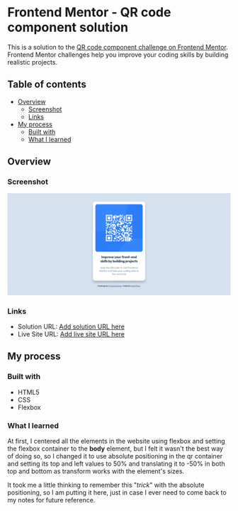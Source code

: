 # Frontend Mentor - QR code component solution

This is a solution to the [QR code component challenge on Frontend Mentor](https://www.frontendmentor.io/challenges/qr-code-component-iux_sIO_H). Frontend Mentor challenges help you improve your coding skills by building realistic projects.

## Table of contents

- [Overview](#overview)
	- [Screenshot](#screenshot)
	- [Links](#links)
- [My process](#my-process)
	- [Built with](#built-with)
	- [What I learned](#what-i-learned)

## Overview

### Screenshot

![](./screenshot.png)

### Links

- Solution URL: [Add solution URL here](https://your-solution-url.com)
- Live Site URL: [Add live site URL here](https://your-live-site-url.com)

## My process

### Built with

- HTML5
- CSS
- Flexbox

### What I learned

At first, I centered all the elements in the website using flexbox and setting
the flexbox container to the **body** element, but I felt it wasn't the best way
of doing so, so I changed it to use absolute positioning in the qr container and
setting its top and left values to 50% and translating it to -50% in both top
and bottom as transform works with the element's sizes.

It took me a little thinking to remember this "_trick_" with the absolute
positioning, so I am putting it here, just in case I ever need to come back to
my notes for future reference.
